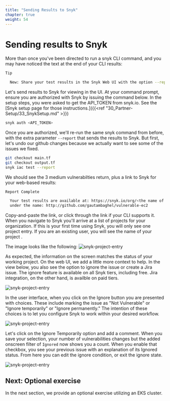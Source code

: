 ```yaml
---
title: "Sending Results to Snyk"
chapter: true
weight: 54
---
```


# Sending results to Snyk
More than once you've been directed to run a snyk CLI command, and you may have noticed the text at the end of your CLI results:

```bash
Tip

  New: Share your test results in the Snyk Web UI with the option --report
```
Let's send results to Snyk for viewing in the UI.  At your command prompt, ensure you are authorized with Snyk by issuing the command below.  In the setup steps, you were asked to get the API_TOKEN from snyk.io.  See the [Snyk setup page for those instructions.]({{<ref "30_Partner-Setup/33_SnykSetup.md" >}})

```bash
snyk auth <API_TOKEN>
```

Once you are authorized, we'll re-run the same snyk command from before, with the extra parameter `--report` that sends the results to Snyk.  But first, let's undo our github changes because we actually want to see some of the issues we fixed.

```bash
git checkout main.tf
git checkout output.tf
snyk iac test --report
```

We should see the 3 medium vulnerabilties return, plus a link to Snyk for your web-based results:

```bash
Report Complete

  Your test results are available at: https://snyk.io/org/<the name of your organizatio>/projects
  under the name: http://github.com/gautambaghel/vulnerable-ec2
```

Copy-and-paste the link, or click through the link if your CLI supports it.  When you navigate to Snyk you'll arrive at a list of projects for your organization.  If this is your first time using Snyk, you will only see one project entry.  If you are an existing user, you will see the name of your project .

The image looks like the following:
![snyk-project-entry](/images/snyk-iac-project-entry.png)

As expected, the information on the screen matches the status of your working project.  On the web UI, we add a little more context to help.  In the view below, you also see the option to ignore the issue or create a Jira issue.  The ignore feature is available on all Snyk tiers, including free.  Jira integration, on the other hand, is availble on paid tiers.

![snyk-project-entry](/images/snyk-iac-issue-detail.png)

In the user interface, when you click on the Ignore button you are presented with choices.  These include marking the issue as "Not Vulnerable" or "Ignore temporarily" or "Ignore permanently."  The intention of these choices is to let you configure Snyk to work within your desired workflow. 

![snyk-project-entry](/images/snyk-iac-ignore-issue.png)

Let's click on the Ignore Temporarily option and add a comment.  When you save your selection, your number of vulnerabilities changes but the added onscreen filter of `Ignored` now shows you a count.  When you enable that checkbox, you see your previous issue with an explanation of its Ignored status.  From here you can edit the ignore condition, or exit the ignore state.

![snyk-project-entry](/images/snyk-iac-ignore-temporarily.png)

## Next: Optional exercise
In the next section, we provide an optional exercise utilizing an EKS cluster.

